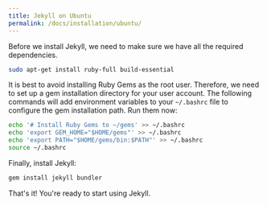 ```yaml
---
title: Jekyll on Ubuntu
permalink: /docs/installation/ubuntu/
---
```

Before we install Jekyll, we need to make sure we have all the required
dependencies.

```sh
sudo apt-get install ruby-full build-essential
```

It is best to avoid installing Ruby Gems as the root user. Therefore, we need to
set up a gem installation directory for your user account. The following
commands will add environment variables to your `~/.bashrc` file to configure
the gem installation path. Run them now:

```sh
echo '# Install Ruby Gems to ~/gems' >> ~/.bashrc
echo 'export GEM_HOME="$HOME/gems"' >> ~/.bashrc
echo 'export PATH="$HOME/gems/bin:$PATH"' >> ~/.bashrc
source ~/.bashrc
```

Finally, install Jekyll:

```sh
gem install jekyll bundler
```

That's it! You're ready to start using Jekyll.
